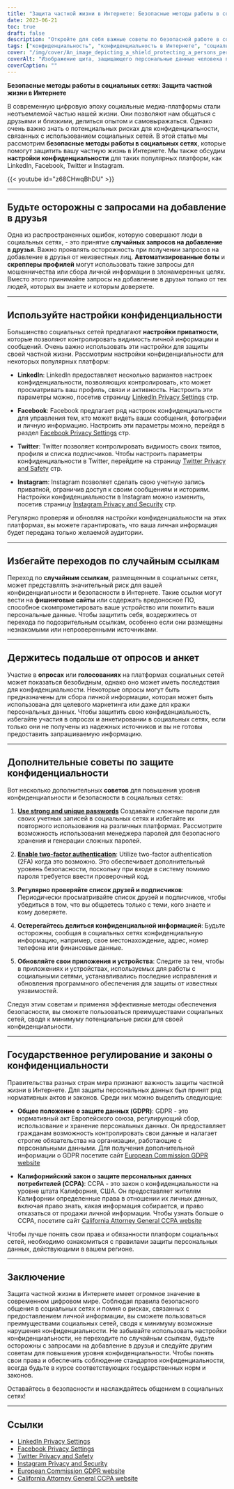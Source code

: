 ```yaml
---
title: "Защита частной жизни в Интернете: Безопасные методы работы в социальных сетях"
date: 2023-06-21
toc: true
draft: false
description: "Откройте для себя важные советы по безопасной работе в социальных сетях, чтобы защитить свою конфиденциальность в Интернете, и узнайте о настройках конфиденциальности на таких популярных платформах, как LinkedIn, Facebook, Twitter и Instagram."
tags: ["конфиденциальность", "конфиденциальность в Интернете", "социальные сети", "безопасные методы", "настройки конфиденциальности", "LinkedIn", "Facebook", "Twitter", "Instagram", "запросы друзей", "случайные ссылки", "опросы", "постановления правительства", "GDPR", "CCPA", "кибербезопасность", "защита информации", "персональные данные", "нарушение конфиденциальности", "цифровая безопасность", "риски для конфиденциальности", "законы о конфиденциальности", "положения о конфиденциальности", "конфиденциальность данных", "безопасность в Интернете", "защита конфиденциальности", "конфиденциальность в социальных сетях", "советы по конфиденциальности", "правила конфиденциальности в интернете", "защита персональных данных"]
cover: "/img/cover/An_image_depicting_a_shield_protecting_a_persons_personal.png"
coverAlt: "Изображение щита, защищающего персональные данные человека при работе с социальными сетями."
coverCaption: ""
---
```


**Безопасные методы работы в социальных сетях: Защита частной жизни в Интернете**

В современную цифровую эпоху социальные медиа-платформы стали неотъемлемой частью нашей жизни. Они позволяют нам общаться с друзьями и близкими, делиться опытом и самовыражаться. Однако очень важно знать о потенциальных рисках для конфиденциальности, связанных с использованием социальных сетей. В этой статье мы рассмотрим **безопасные методы работы в социальных сетях**, которые помогут защитить вашу частную жизнь в Интернете. Мы также обсудим **настройки конфиденциальности** для таких популярных платформ, как LinkedIn, Facebook, Twitter и Instagram.

{{< youtube id="z68CHwqBhDU" >}}

______

## Будьте осторожны с запросами на добавление в друзья

Одна из распространенных ошибок, которую совершают люди в социальных сетях, - это принятие **случайных запросов на добавление в друзья**. Важно проявлять осторожность при получении запросов на добавление в друзья от неизвестных лиц. **Автоматизированные боты** и **скрепперы профилей** могут использовать такие запросы для мошенничества или сбора личной информации в злонамеренных целях. Вместо этого принимайте запросы на добавление в друзья только от тех людей, которых вы знаете и которым доверяете.

______

## Используйте настройки конфиденциальности

Большинство социальных сетей предлагают **настройки приватности**, которые позволяют контролировать видимость личной информации и сообщений. Очень важно использовать эти настройки для защиты своей частной жизни. Рассмотрим настройки конфиденциальности для некоторых популярных платформ:

- **LinkedIn**: LinkedIn предоставляет несколько вариантов настроек конфиденциальности, позволяющих контролировать, кто может просматривать ваш профиль, связи и активность. Настроить эти параметры можно, посетив страницу [LinkedIn Privacy Settings](https://www.linkedin.com/psettings/privacy) стр.

- **Facebook**: Facebook предлагает ряд настроек конфиденциальности для управления тем, кто может видеть ваши сообщения, фотографии и личную информацию. Настроить эти параметры можно, перейдя в раздел [Facebook Privacy Settings](https://www.facebook.com/settings?tab=privacy) стр.

- **Twitter**: Twitter позволяет контролировать видимость своих твитов, профиля и списка подписчиков. Чтобы настроить параметры конфиденциальности в Twitter, перейдите на страницу [Twitter Privacy and Safety](https://twitter.com/settings/privacy) стр.

- **Instagram**: Instagram позволяет сделать свою учетную запись приватной, ограничив доступ к своим сообщениям и историям. Настройки конфиденциальности в Instagram можно изменить, посетив страницу [Instagram Privacy and Security](https://www.instagram.com/accounts/privacy_and_security/) стр.

Регулярно проверяя и обновляя настройки конфиденциальности на этих платформах, вы можете гарантировать, что ваша личная информация будет передана только желаемой аудитории.

______

## Избегайте переходов по случайным ссылкам

Переход по **случайным ссылкам**, размещенным в социальных сетях, может представлять значительный риск для вашей конфиденциальности и безопасности в Интернете. Такие ссылки могут вести на **фишинговые сайты** или содержать вредоносное ПО, способное скомпрометировать ваше устройство или похитить ваши персональные данные. Чтобы защитить себя, воздержитесь от перехода по подозрительным ссылкам, особенно если они размещены незнакомыми или непроверенными источниками.

______

## Держитесь подальше от опросов и анкет

Участие в **опросах** или **голосованиях** на платформах социальных сетей может показаться безобидным, однако оно может иметь последствия для конфиденциальности. Некоторые опросы могут быть предназначены для сбора личной информации, которая может быть использована для целевого маркетинга или даже для кражи персональных данных. Чтобы защитить свою конфиденциальность, избегайте участия в опросах и анкетировании в социальных сетях, если только они не получены из надежных источников и вы не готовы предоставить запрашиваемую информацию.

______

## Дополнительные советы по защите конфиденциальности

Вот несколько дополнительных **советов** для повышения уровня конфиденциальности и безопасности в социальных сетях:

1. [**Use strong and unique passwords**](https://simeononsecurity.com/articles/how-to-create-strong-passwords/) Создавайте сложные пароли для своих учетных записей в социальных сетях и избегайте их повторного использования на различных платформах. Рассмотрите возможность использования менеджера паролей для безопасного хранения и генерации сложных паролей.

2. [**Enable two-factor authentication**](https://simeononsecurity.com/articles/what-are-the-diferent-kinds-of-factors-in-mfa/): Utilize two-factor authentication (2FA) когда это возможно. Это обеспечивает дополнительный уровень безопасности, поскольку при входе в систему помимо пароля требуется ввести проверочный код.

3. **Регулярно проверяйте список друзей и подписчиков**: Периодически просматривайте список друзей и подписчиков, чтобы убедиться в том, что вы общаетесь только с теми, кого знаете и кому доверяете.

4. **Остерегайтесь делиться конфиденциальной информацией**: Будьте осторожны, сообщая в социальных сетях конфиденциальную информацию, например, свое местонахождение, адрес, номер телефона или финансовые данные.

5. **Обновляйте свои приложения и устройства**: Следите за тем, чтобы в приложениях и устройствах, используемых для работы с социальными сетями, устанавливались последние исправления и обновления программного обеспечения для защиты от известных уязвимостей.

Следуя этим советам и применяя эффективные методы обеспечения безопасности, вы сможете пользоваться преимуществами социальных сетей, сводя к минимуму потенциальные риски для своей конфиденциальности.

______

## Государственное регулирование и законы о конфиденциальности

Правительства разных стран мира признают важность защиты частной жизни в Интернете. Для защиты персональных данных был принят ряд нормативных актов и законов. Среди них можно выделить следующие:

- **Общее положение о защите данных (GDPR)**: GDPR - это нормативный акт Европейского союза, регулирующий сбор, использование и хранение персональных данных. Он предоставляет гражданам возможность контролировать свои данные и налагает строгие обязательства на организации, работающие с персональными данными. Для получения дополнительной информации о GDPR посетите сайт [European Commission GDPR website](https://ec.europa.eu/info/law/law-topic/data-protection_en)

- **Калифорнийский закон о защите персональных данных потребителей (CCPA)**: CCPA - это закон о конфиденциальности на уровне штата Калифорния, США. Он предоставляет жителям Калифорнии определенные права в отношении их личных данных, включая право знать, какая информация собирается, и право отказаться от продажи личной информации. Чтобы узнать больше о CCPA, посетите сайт [California Attorney General CCPA website](https://oag.ca.gov/privacy/ccpa)

Чтобы лучше понять свои права и обязанности платформ социальных сетей, необходимо ознакомиться с правилами защиты персональных данных, действующими в вашем регионе.

______

## Заключение

Защита частной жизни в Интернете имеет огромное значение в современном цифровом мире. Соблюдая правила безопасного общения в социальных сетях и помня о рисках, связанных с предоставлением личной информации, вы сможете пользоваться преимуществами социальных сетей, сводя к минимуму возможные нарушения конфиденциальности. Не забывайте использовать настройки конфиденциальности, не переходите по случайным ссылкам, будьте осторожны с запросами на добавление в друзья и следуйте другим советам для повышения уровня конфиденциальности. Чтобы понять свои права и обеспечить соблюдение стандартов конфиденциальности, всегда будьте в курсе соответствующих государственных норм и законов.

Оставайтесь в безопасности и наслаждайтесь общением в социальных сетях!

______

## Ссылки

- [LinkedIn Privacy Settings](https://www.linkedin.com/psettings/privacy)
- [Facebook Privacy Settings](https://www.facebook.com/settings?tab=privacy)
- [Twitter Privacy and Safety](https://twitter.com/settings/privacy)
- [Instagram Privacy and Security](https://www.instagram.com/accounts/privacy_and_security/)
- [European Commission GDPR website](https://ec.europa.eu/info/law/law-topic/data-protection_en)
- [California Attorney General CCPA website](https://oag.ca.gov/privacy/ccpa)
